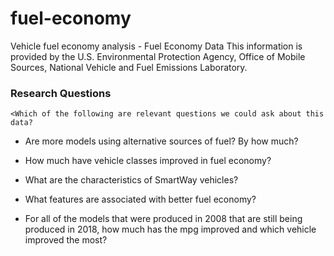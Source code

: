 # fuel-economy
Vehicle fuel economy analysis - Fuel Economy Data
This information is provided by the U.S. Environmental Protection Agency, Office of Mobile Sources, National Vehicle and Fuel Emissions Laboratory.

### Research Questions
><ul>
    <Which of the following are relevant questions we could ask about this data?

 -   Are more models using alternative sources of fuel? By how much?

 -   How much have vehicle classes improved in fuel economy?

 -  What are the characteristics of SmartWay vehicles?
    
 -  What features are associated with better fuel economy?

 -  For all of the models that were produced in 2008 that are still being produced in 2018, how much has the mpg improved and which vehicle improved the most?
